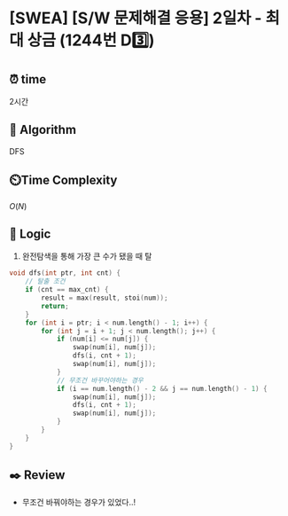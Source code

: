 # [SWEA] [S/W 문제해결 응용] 2일차 - 최대 상금 (1244번 D3️⃣)

## ⏰  **time**

2시간

## :pushpin: **Algorithm**

DFS

## ⏲️**Time Complexity**

$O(N)$

## :round_pushpin: **Logic**
1. 완전탐색을 통해 가장 큰 수가 됐을 때 탈
```cpp
void dfs(int ptr, int cnt) {
    // 탈출 조건
    if (cnt == max_cnt) {
        result = max(result, stoi(num));
        return;
    }
    for (int i = ptr; i < num.length() - 1; i++) {
        for (int j = i + 1; j < num.length(); j++) {
            if (num[i] <= num[j]) {
                swap(num[i], num[j]);
                dfs(i, cnt + 1);
                swap(num[i], num[j]);
            }
            // 무조건 바꾸어야하는 경우
            if (i == num.length() - 2 && j == num.length() - 1) {
                swap(num[i], num[j]);
                dfs(i, cnt + 1);
                swap(num[i], num[j]);
            }
        }
    }
}
```

## :black_nib: **Review**
- 무조건 바꿔야하는 경우가 있었다..!
